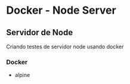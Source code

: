 # Docker - Node Server
## Servidor de Node
Criando testes de servidor node usando docker

### Docker
 - alpine